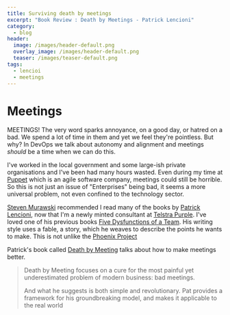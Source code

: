 ```yaml
---
title: Surviving death by meetings
excerpt: "Book Review : Death by Meetings - Patrick Lencioni"
category:
  - blog
header:
  image: /images/header-default.png
  overlay_image: /images/header-default.png
  teaser: /images/teaser-default.png
tags:
  - lencioi
  - meetings
---
```


# Meetings

MEETINGS! The very word sparks annoyance, on a good day, or hatred on a bad. We spend a lot of time in them and yet we feel they're pointless. But why? In DevOps we talk about autonomy and alignment and meetings _should_ be a time when we can do this.

I've worked in the local government and some large-ish private organisations and I've been had many hours wasted. Even during my time at [Puppet](https://puppet.com) which is an agile software company, meetings could still be horrible. So this is not just an issue of "Enterprises" being bad, it seems a more universal problem, not even confined to the technology sector.

[Steven Murawski](https://twitter.com/StevenMurawski) recommended I read many of the books by [Patrick Lencioni](https://www.tablegroup.com/pat/), now that I'm a newly minted consultant at [Telstra Purple](https://purple.telstra.com.au/). I've loved one of his previous books [Five Dysfunctions of a Team](https://www.tablegroup.com/books/dysfunctions/). His writing style uses a fable, a story, which he weaves to describe the points he wants to make. This is not unlike the [Phoenix Project](https://itrevolution.com/book/the-phoenix-project/)

Patrick's book called [Death by Meeting](https://www.tablegroup.com/books/dbm/) talks about how to make meetings better.

> Death by Meeting focuses on a cure for the most painful yet underestimated problem of modern business: bad meetings.
>
> And what he suggests is both simple and revolutionary. Pat provides a framework for his groundbreaking model, and makes it applicable to the real world

